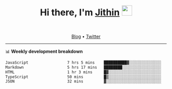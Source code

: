 <h1 align="center">Hi there, I'm <a href="https://jithset.github.io/" target="_blank">Jithin</a> <img
src="https://github.com/blackcater/blackcater/raw/main/images/Hi.gif" height="32" /></h1>

<br />

<p align="center">
  <a href="https://jithset.github.io">Blog</a> •
  <a href="https://twitter.com/jithset">Twitter</a>
</p>

---

📊 **Weekly development breakdown**

<!--START_SECTION:waka-->

```txt
JavaScript                 7 hrs 5 mins    ██████████▓░░░░░░░░░░░░░░   43.29 %
Markdown                   5 hrs 17 mins   ████████░░░░░░░░░░░░░░░░░   32.30 %
HTML                       1 hr 3 mins     █▓░░░░░░░░░░░░░░░░░░░░░░░   06.46 %
TypeScript                 50 mins         █▒░░░░░░░░░░░░░░░░░░░░░░░   05.17 %
JSON                       32 mins         ▓░░░░░░░░░░░░░░░░░░░░░░░░   03.28 %
```

<!--END_SECTION:waka-->

